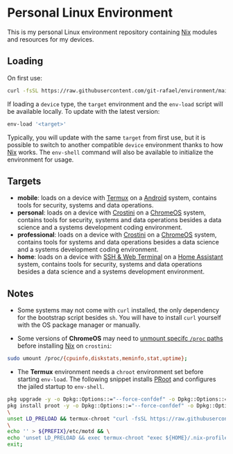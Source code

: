 # Personal Linux Environment

This is my personal Linux environment repository containing [Nix](https://nixos.org/) modules and resources for my devices.

## Loading

On first use:

```sh
curl -fsSL https://raw.githubusercontent.com/git-rafael/environment/main/resources/scripts/env-load | TARGET='<target>' sh
```

If loading a `device` type, the `target` environment and the `env-load` script will be available locally. To update with the latest version:

```sh
env-load '<target>'
```

Typically, you will update with the same `target` from first use, but it is possible to switch to another compatible `device` environment thanks to how [Nix](https://nixos.org/) works. The `env-shell` command will also be available to initialize the environment for usage.

## Targets

- **mobile**: loads on a device with [Termux](https://termux.dev/en) on a [Android](https://www.android.com/intl/en-US) system, contains tools for security, systems and data operations.
- **personal**: loads on a device with [Crostini](https://chromeos.dev/en/linux) on a [ChromeOS](https://chromeos.dev) system, contains tools for security, systems and data operations besides a data science and a systems development coding environment.
- **professional**: loads on a device with [Crostini](https://chromeos.dev/en/linux) on a [ChromeOS](https://chromeos.dev) system, contains tools for systems and data operations besides a data science and a systems development coding environment.
- **home**: loads on a device with [SSH & Web Terminal](https://github.com/hassio-addons/addon-ssh) on a [Home Assistant](https://www.home-assistant.io/) system, contains tools for security, systems and data operations besides a data science and a systems development environment.

## Notes

- Some systems may not come with `curl` installed, the only dependency for the bootstrap script besides `sh`. You will have to install `curl` yourself with the OS package manager or manually.

- Some versions of **ChromeOS** may need to [unmount specifc `/proc` paths](https://github.com/NixOS/nix/issues/4107) before installing [Nix](https://nixos.org/) on `crostini`:

```sh
sudo umount /proc/{cpuinfo,diskstats,meminfo,stat,uptime};
```

- The **Termux** environment needs a `chroot` environment set before starting `env-load`. The following snippet installs [PRoot](https://github.com/proot-me/proot) and configures the jailed startup to `env-shell`.

```sh
pkg upgrade -y -o Dpkg::Options::="--force-confdef" -o Dpkg::Options::="--force-confold" &&\
pkg install proot -y -o Dpkg::Options::="--force-confdef" -o Dpkg::Options::="--force-confold" &&\
\
unset LD_PRELOAD && termux-chroot "curl -fsSL https://raw.githubusercontent.com/git-rafael/environment/main/resources/scripts/env-load | TARGET='mobile' sh" &&\
\
echo '' > ${PREFIX}/etc/motd && \
echo 'unset LD_PRELOAD && exec termux-chroot "exec ${HOME}/.nix-profile/bin/env-shell"' > ${HOME}/.bashrc &&\
exit;
```

